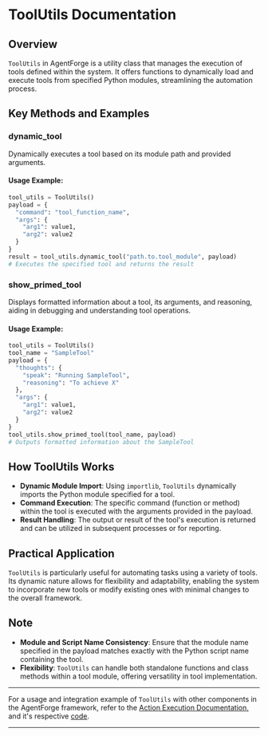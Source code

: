 # ToolUtils Documentation

## Overview

`ToolUtils` in AgentForge is a utility class that manages the execution of tools defined within the system. It offers functions to dynamically load and execute tools from specified Python modules, streamlining the automation process.

## Key Methods and Examples

### dynamic_tool

Dynamically executes a tool based on its module path and provided arguments.

#### Usage Example:

```python
tool_utils = ToolUtils()
payload = {
  "command": "tool_function_name",
  "args": {
    "arg1": value1,
    "arg2": value2
  }
}
result = tool_utils.dynamic_tool("path.to.tool_module", payload)
# Executes the specified tool and returns the result
```

### show_primed_tool

Displays formatted information about a tool, its arguments, and reasoning, aiding in debugging and understanding tool operations.

#### Usage Example:

```python
tool_utils = ToolUtils()
tool_name = "SampleTool"
payload = {
  "thoughts": {
    "speak": "Running SampleTool",
    "reasoning": "To achieve X"
  },
  "args": {
    "arg1": value1,
    "arg2": value2
  }
}
tool_utils.show_primed_tool(tool_name, payload)
# Outputs formatted information about the SampleTool
```

## How ToolUtils Works

- **Dynamic Module Import**: Using `importlib`, `ToolUtils` dynamically imports the Python module specified for a tool.
- **Command Execution**: The specific command (function or method) within the tool is executed with the arguments provided in the payload.
- **Result Handling**: The output or result of the tool's execution is returned and can be utilized in subsequent processes or for reporting.

## Practical Application

`ToolUtils` is particularly useful for automating tasks using a variety of tools. Its dynamic nature allows for flexibility and adaptability, enabling the system to incorporate new tools or modify existing ones with minimal changes to the overall framework.

## Note

- **Module and Script Name Consistency**: Ensure that the module name specified in the payload matches exactly with the Python script name containing the tool.
- **Flexibility**: `ToolUtils` can handle both standalone functions and class methods within a tool module, offering versatility in tool implementation.

---

For a usage and integration example of `ToolUtils` with other components in the AgentForge framework,
refer to the [Action Execution Documentation,](../Modules/ActionExecution.md) and it's respective [code](../../src/agentforge/modules/ActionExecution.py).

---